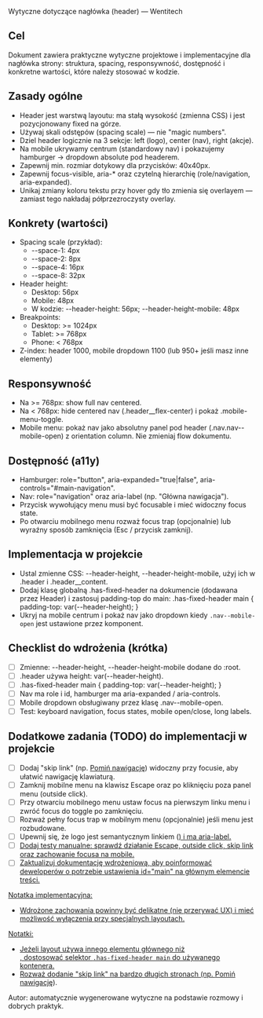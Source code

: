 Wytyczne dotyczące nagłówka (header) — Wentitech

Cel
---
Dokument zawiera praktyczne wytyczne projektowe i implementacyjne dla nagłówka strony: struktura, spacing, responsywność, dostępność i konkretne wartości, które należy stosować w kodzie.

Zasady ogólne
---
- Header jest warstwą layoutu: ma stałą wysokość (zmienna CSS) i jest pozycjonowany fixed na górze.
- Używaj skali odstępów (spacing scale) — nie "magic numbers".
- Dziel header logicznie na 3 sekcje: left (logo), center (nav), right (akcje).
- Na mobile ukrywamy centrum (standardowy nav) i pokazujemy hamburger -> dropdown absolute pod headerem.
- Zapewnij min. rozmiar dotykowy dla przycisków: 40x40px.
- Zapewnij focus-visible, aria-* oraz czytelną hierarchię (role/navigation, aria-expanded).
- Unikaj zmiany koloru tekstu przy hover gdy tło zmienia się overlayem — zamiast tego nakładaj półprzezroczysty overlay.

Konkrety (wartości)
---
- Spacing scale (przykład):
  - --space-1: 4px
  - --space-2: 8px
  - --space-4: 16px
  - --space-8: 32px
- Header height:
  - Desktop: 56px
  - Mobile: 48px
  - W kodzie: --header-height: 56px; --header-height-mobile: 48px
- Breakpoints:
  - Desktop: >= 1024px
  - Tablet: >= 768px
  - Phone: < 768px
- Z-index: header 1000, mobile dropdown 1100 (lub 950+ jeśli masz inne elementy)

Responsywność
---
- Na >= 768px: show full nav centered.
- Na < 768px: hide centered nav (.header__flex-center) i pokaż .mobile-menu-toggle.
- Mobile menu: pokaż nav jako absolutny panel pod header (.nav.nav--mobile-open) z orientation column. Nie zmieniaj flow dokumentu.

Dostępność (a11y)
---
- Hamburger: role="button", aria-expanded="true|false", aria-controls="#main-navigation".
- Nav: role="navigation" oraz aria-label (np. "Główna nawigacja").
- Przycisk wywołujący menu musi być focusable i mieć widoczny focus state.
- Po otwarciu mobilnego menu rozważ focus trap (opcjonalnie) lub wyraźny sposób zamknięcia (Esc / przycisk zamknij).

Implementacja w projekcie
---
- Ustal zmienne CSS: --header-height, --header-height-mobile, użyj ich w .header i .header__content.
- Dodaj klasę globalną .has-fixed-header na dokumencie (dodawana przez Header) i zastosuj padding-top do main: .has-fixed-header main { padding-top: var(--header-height); }
- Ukryj na mobile centrum i pokaż nav jako dropdown kiedy `.nav--mobile-open` jest ustawione przez komponent.

Checklist do wdrożenia (krótka)
---
- [ ] Zmienne: --header-height, --header-height-mobile dodane do :root.
- [ ] .header używa height: var(--header-height).
- [ ] .has-fixed-header main { padding-top: var(--header-height); }
- [ ] Nav ma role i id, hamburger ma aria-expanded / aria-controls.
- [ ] Mobile dropdown obsługiwany przez klasę .nav--mobile-open.
- [ ] Test: keyboard navigation, focus states, mobile open/close, long labels.

Dodatkowe zadania (TODO) do implementacji w projekcie
---
- [ ] Dodaj "skip link" (np. <a class="skip-link" href="#main">Pomiń nawigację</a>) widoczny przy focusie, aby ułatwić nawigację klawiaturą.
- [ ] Zamknij mobilne menu na klawisz Escape oraz po kliknięciu poza panel menu (outside click).
- [ ] Przy otwarciu mobilnego menu ustaw focus na pierwszym linku menu i zwróć focus do toggle po zamknięciu.
- [ ] Rozważ pełny focus trap w mobilnym menu (opcjonalnie) jeśli menu jest rozbudowane.
- [ ] Upewnij się, że logo jest semantycznym linkiem (<a href="#home">) i ma aria-label.
- [ ] Dodaj testy manualne: sprawdź działanie Escape, outside click, skip link oraz zachowanie focusa na mobile.
- [ ] Zaktualizuj dokumentację wdrożeniową, aby poinformować deweloperów o potrzebie ustawienia id="main" na głównym elemencie treści.

Notatka implementacyjna:
- Wdrożone zachowania powinny być delikatne (nie przerywać UX) i mieć możliwość wyłączenia przy specjalnych layoutach.


Notatki:
- Jeżeli layout używa innego elementu głównego niż <main>, dostosować selektor `.has-fixed-header main` do używanego kontenera.
- Rozważ dodanie "skip link" na bardzo długich stronach (np. <a class="skip-link" href="#main">Pomiń nawigację</a>).


Autor: automatycznie wygenerowane wytyczne na podstawie rozmowy i dobrych praktyk.
